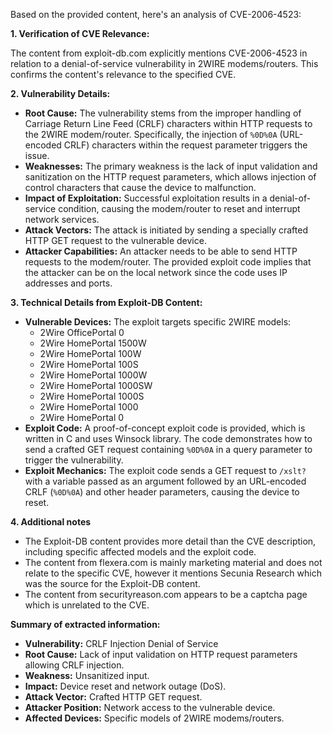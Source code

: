 Based on the provided content, here's an analysis of CVE-2006-4523:

**1. Verification of CVE Relevance:**

The content from exploit-db.com explicitly mentions CVE-2006-4523 in relation to a denial-of-service vulnerability in 2WIRE modems/routers. This confirms the content's relevance to the specified CVE.

**2. Vulnerability Details:**

*   **Root Cause:** The vulnerability stems from the improper handling of Carriage Return Line Feed (CRLF) characters within HTTP requests to the 2WIRE modem/router. Specifically, the injection of `%0D%0A` (URL-encoded CRLF) characters within the request parameter triggers the issue.
*   **Weaknesses:** The primary weakness is the lack of input validation and sanitization on the HTTP request parameters, which allows injection of control characters that cause the device to malfunction.
*   **Impact of Exploitation:** Successful exploitation results in a denial-of-service condition, causing the modem/router to reset and interrupt network services.
*   **Attack Vectors:** The attack is initiated by sending a specially crafted HTTP GET request to the vulnerable device.
*   **Attacker Capabilities:** An attacker needs to be able to send HTTP requests to the modem/router. The provided exploit code implies that the attacker can be on the local network since the code uses IP addresses and ports.

**3. Technical Details from Exploit-DB Content:**

*   **Vulnerable Devices:** The exploit targets specific 2WIRE models:
    *   2Wire OfficePortal 0
    *   2Wire HomePortal 1500W
    *   2Wire HomePortal 100W
    *   2Wire HomePortal 100S
    *   2Wire HomePortal 1000W
    *   2Wire HomePortal 1000SW
    *   2Wire HomePortal 1000S
    *   2Wire HomePortal 1000
    *  2Wire HomePortal 0
*   **Exploit Code:** A proof-of-concept exploit code is provided, which is written in C and uses Winsock library. The code demonstrates how to send a crafted GET request containing `%0D%0A` in a query parameter to trigger the vulnerability.
*   **Exploit Mechanics:** The exploit code sends a GET request to `/xslt?` with a variable passed as an argument followed by an URL-encoded CRLF (`%0D%0A`) and other header parameters, causing the device to reset.

**4. Additional notes**
* The Exploit-DB content provides more detail than the CVE description, including specific affected models and the exploit code.
* The content from flexera.com is mainly marketing material and does not relate to the specific CVE, however it mentions Secunia Research which was the source for the Exploit-DB content.
* The content from securityreason.com appears to be a captcha page which is unrelated to the CVE.

**Summary of extracted information:**

*   **Vulnerability:** CRLF Injection Denial of Service
*   **Root Cause:** Lack of input validation on HTTP request parameters allowing CRLF injection.
*   **Weakness:** Unsanitized input.
*   **Impact:** Device reset and network outage (DoS).
*   **Attack Vector:** Crafted HTTP GET request.
*   **Attacker Position:** Network access to the vulnerable device.
*   **Affected Devices:** Specific models of 2WIRE modems/routers.